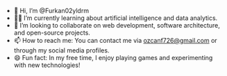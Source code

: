 - 👋 Hi, I’m @Furkan02yldrm
- 👀🌱 I’m currently learning about artificial intelligence and data analytics.
- 💞️ I’m looking to collaborate on web development, software architecture, and open-source projects.
- 📫 How to reach me: You can contact me via  ozcanf726@gmail.com or through my social media profiles.
- 😄 Fun fact: In my free time, I enjoy playing games and experimenting with new technologies!
<!---
Furkan02yldrm/Furkan02yldrm is a ✨ special ✨ repository because its `README.md` (this file) appears on your GitHub profile.
You can click the Preview link to take a look at your changes.
--->
